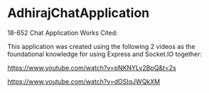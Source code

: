 # AdhirajChatApplication
18-652 Chat Application
Works Cited:

This application was created using the following 2 videos as the foundational knowledge for using Express and Socket.IO together:

https://www.youtube.com/watch?v=pNKNYLv2BpQ&t=2s

https://www.youtube.com/watch?v=dOSIqJWQkXM
